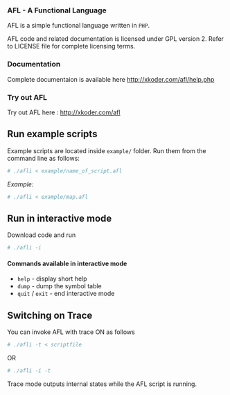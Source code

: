 ### AFL - A Functional Language

AFL is a simple functional language written in `PHP`.

AFL code and related documentation is licensed under GPL version 2.
Refer to LICENSE file for complete licensing terms.

### Documentation

Complete documentaion is available here http://xkoder.com/afl/help.php


### Try out AFL

Try out AFL here : http://xkoder.com/afl

## Run example scripts
Example scripts are located inside `example/` folder.
Run them from the command line as follows:

```bash
# ./afli < example/name_of_script.afl
```

_Example:_
```bash
# ./afli < example/map.afl
```

## Run in interactive mode
Download code and run
```bash
# ./afli -i
```

#### Commands available in interactive mode
* `help` - display short help
* `dump` - dump the symbol table
* `quit` / `exit` - end interactive mode

## Switching on Trace

You can invoke AFL with trace ON as follows

```bash
# ./afli -t < scriptfile
```

OR

```bash
# ./afli -i -t
```

Trace mode outputs internal states while the AFL script is running.
